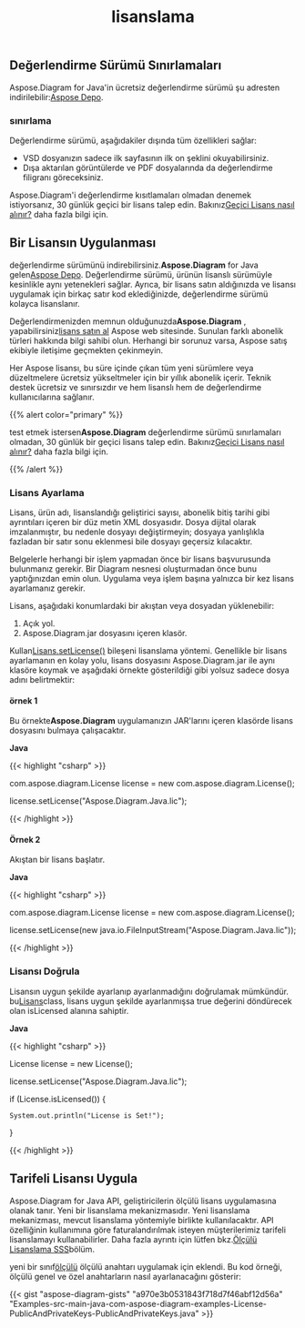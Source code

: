 ﻿---
title: lisanslama
type: docs
weight: 60
url: /tr/java/licensing/
---
## **Değerlendirme Sürümü Sınırlamaları**
 Aspose.Diagram for Java'in ücretsiz değerlendirme sürümü şu adresten indirilebilir:[Aspose Depo](https://repository.aspose.com/webapp/#/artifacts/browse/tree/General/repo/com/aspose/aspose-diagram).
### **sınırlama**
Değerlendirme sürümü, aşağıdakiler dışında tüm özellikleri sağlar:

- VSD dosyanızın sadece ilk sayfasının ilk on şeklini okuyabilirsiniz.
- Dışa aktarılan görüntülerde ve PDF dosyalarında da değerlendirme filigranı göreceksiniz.

 Aspose.Diagram'i değerlendirme kısıtlamaları olmadan denemek istiyorsanız, 30 günlük geçici bir lisans talep edin. Bakınız[Geçici Lisans nasıl alınır?](https://purchase.aspose.com/temporary-license) daha fazla bilgi için.
## **Bir Lisansın Uygulanması**
 değerlendirme sürümünü indirebilirsiniz.**Aspose.Diagram** for Java gelen[Aspose Depo](https://repository.aspose.com/webapp/#/artifacts/browse/tree/General/repo/com/aspose/aspose-diagram). Değerlendirme sürümü, ürünün lisanslı sürümüyle kesinlikle aynı yetenekleri sağlar. Ayrıca, bir lisans satın aldığınızda ve lisansı uygulamak için birkaç satır kod eklediğinizde, değerlendirme sürümü kolayca lisanslanır.

 Değerlendirmenizden memnun olduğunuzda**Aspose.Diagram** , yapabilirsiniz[lisans satın al](https://purchase.aspose.com/buy) Aspose web sitesinde. Sunulan farklı abonelik türleri hakkında bilgi sahibi olun. Herhangi bir sorunuz varsa, Aspose satış ekibiyle iletişime geçmekten çekinmeyin.

Her Aspose lisansı, bu süre içinde çıkan tüm yeni sürümlere veya düzeltmelere ücretsiz yükseltmeler için bir yıllık abonelik içerir. Teknik destek ücretsiz ve sınırsızdır ve hem lisanslı hem de değerlendirme kullanıcılarına sağlanır.

{{% alert color="primary" %}} 

 test etmek istersen**Aspose.Diagram** değerlendirme sürümü sınırlamaları olmadan, 30 günlük bir geçici lisans talep edin. Bakınız[Geçici Lisans nasıl alınır?](https://purchase.aspose.com/temporary-license) daha fazla bilgi için.

{{% /alert %}} 
### **Lisans Ayarlama**
Lisans, ürün adı, lisanslandığı geliştirici sayısı, abonelik bitiş tarihi gibi ayrıntıları içeren bir düz metin XML dosyasıdır. Dosya dijital olarak imzalanmıştır, bu nedenle dosyayı değiştirmeyin; dosyaya yanlışlıkla fazladan bir satır sonu eklenmesi bile dosyayı geçersiz kılacaktır.

Belgelerle herhangi bir işlem yapmadan önce bir lisans başvurusunda bulunmanız gerekir. Bir Diagram nesnesi oluşturmadan önce bunu yaptığınızdan emin olun. Uygulama veya işlem başına yalnızca bir kez lisans ayarlamanız gerekir.

Lisans, aşağıdaki konumlardaki bir akıştan veya dosyadan yüklenebilir:

1. Açık yol.
1. Aspose.Diagram.jar dosyasını içeren klasör.

 Kullan[Lisans.setLicense()](https://reference.aspose.com/diagram/java/com.aspose.diagram/License) bileşeni lisanslama yöntemi. Genellikle bir lisans ayarlamanın en kolay yolu, lisans dosyasını Aspose.Diagram.jar ile aynı klasöre koymak ve aşağıdaki örnekte gösterildiği gibi yolsuz sadece dosya adını belirtmektir:
#### **örnek 1**
 Bu örnekte**Aspose.Diagram** uygulamanızın JAR'larını içeren klasörde lisans dosyasını bulmaya çalışacaktır.

**Java**

{{< highlight "csharp" >}}

 com.aspose.diagram.License license = new com.aspose.diagram.License();

license.setLicense("Aspose.Diagram.Java.lic");

{{< /highlight >}}
#### **Örnek 2**
Akıştan bir lisans başlatır.

**Java**

{{< highlight "csharp" >}}

 com.aspose.diagram.License license = new com.aspose.diagram.License();

license.setLicense(new java.io.FileInputStream("Aspose.Diagram.Java.lic"));

{{< /highlight >}}
### **Lisansı Doğrula**
 Lisansın uygun şekilde ayarlanıp ayarlanmadığını doğrulamak mümkündür. bu[Lisans](https://reference.aspose.com/diagram/java/com.aspose.diagram/License)class, lisans uygun şekilde ayarlanmışsa true değerini döndürecek olan isLicensed alanına sahiptir.

**Java**

{{< highlight "csharp" >}}

 License license = new License();

license.setLicense("Aspose.Diagram.Java.lic");

if (License.isLicensed()) {

    System.out.println("License is Set!");

}

{{< /highlight >}}
## **Tarifeli Lisansı Uygula**
Aspose.Diagram for Java API, geliştiricilerin ölçülü lisans uygulamasına olanak tanır. Yeni bir lisanslama mekanizmasıdır. Yeni lisanslama mekanizması, mevcut lisanslama yöntemiyle birlikte kullanılacaktır. API özelliğinin kullanımına göre faturalandırılmak isteyen müşterilerimiz tarifeli lisanslamayı kullanabilirler. Daha fazla ayrıntı için lütfen bkz.[Ölçülü Lisanslama SSS](https://purchase.aspose.com/faqs/licensing/metered)bölüm.

yeni bir sınıf[ölçülü](https://reference.aspose.com/diagram/java/com.aspose.diagram/Metered) ölçülü anahtarı uygulamak için eklendi. Bu kod örneği, ölçülü genel ve özel anahtarların nasıl ayarlanacağını gösterir:

{{< gist "aspose-diagram-gists" "a970e3b0531843f718d7f46abf12d56a" "Examples-src-main-java-com-aspose-diagram-examples-License-PublicAndPrivateKeys-PublicAndPrivateKeys.java" >}}
